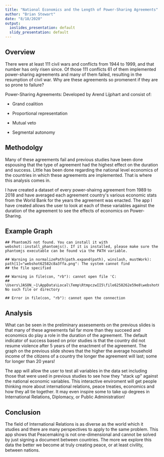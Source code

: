 ```yaml
---
title: "National Economics and the Length of Power-Sharing Agreements"
author: "Brian Stewart"
date: "8/18/2020"
output:
  ioslides_presentation: default
  slidy_presentation: default
---
```




## Overview

There were at least 111 civil wars and conflicts from 1944 to 1999, and that number has only risen since. Of those 111 conflicts 61 of them implemented power-sharing agreements and many of them failed, resulting in the resumption of civil war. Why are these agreements so promenent if they are so prone to failure?

Power-Sharing Agreements: Developed by Arend Lijphart and consist of:

- Grand coalition

- Proportional representation

- Mutual veto

- Segmental autonomy

## Methodolgy

Many of these agreements fail and previous studies have been done espousing that the type of agreement had the highest effect on the duration and success. Little has been done regarding the national level economics of the countries in which these agreements are implemented. That is where this analysis comes in. 

I have created a dataset of every power-shairng agreement from 1989 to 2018 and have averaged each agreement country's various economic stats from the World Bank for the years the agreement was enacted. The app I have created allows the user to look at each of these variables against the duration of the agreement to see the effects of economics on Power-Sharing. 


## Example Graph


```
## PhantomJS not found. You can install it with webshot::install_phantomjs(). If it is installed, please make sure the phantomjs executable can be found via the PATH variable.
```

```
## Warning in normalizePath(path.expand(path), winslash, mustWork): path[1]="webshot62582c8a3ffa.png": The system cannot find
## the file specified
```

```
## Warning in file(con, "rb"): cannot open file 'C:
## \Users\JASON_~1\AppData\Local\Temp\RtmpczwII5\file6258262e59e8\webshot62582c8a3ffa.png': No such file or directory
```

```
## Error in file(con, "rb"): cannot open the connection
```

## Analysis

What can be seen in the preliminary assesements on the previous slides is that many of these agreements fail far more than they succeed and economics do play a role in the duration of the agreement. The default indicator of success based on prior studies is that the country did not resume violence after 5 years of the enactment of the agreement. The graph on the previous slide shows that the higher the average household income of the citizens of a country the longer the agreement will last; some for longer than 20 years!

The app will allow the user to test all variables in the data set including those that were used in previous studies to see how they "stack up" against the national economic variables. This interactive enviroment will get people thinking more about international relations, peace treaties, economics and how they all tie together. It may even inspire some to take up degrees in International Relations, Diplomacy, or Public Administration!

## Conclusion

The field of International Relations is as diverse as the world which it studies and there are many perspectives to apply to the same problem. This app shows that Peacemaking is not one-dimensional and cannot be solved by just signing a document between countries. The more we explore this data the better we become at truly creating peace, or at least civility, between nations. 
